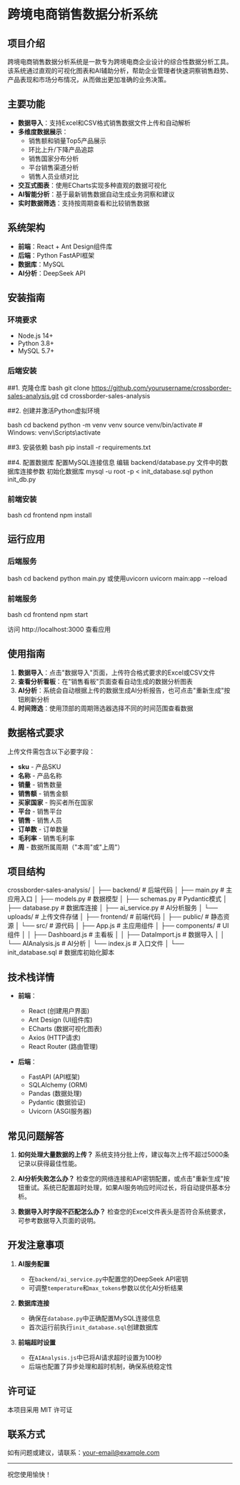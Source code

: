 # 跨境电商销售数据分析系统

## 项目介绍

跨境电商销售数据分析系统是一款专为跨境电商企业设计的综合性数据分析工具。该系统通过直观的可视化图表和AI辅助分析，帮助企业管理者快速洞察销售趋势、产品表现和市场分布情况，从而做出更加准确的业务决策。

## 主要功能

- **数据导入**：支持Excel和CSV格式销售数据文件上传和自动解析
- **多维度数据展示**：
  - 销售额和销量Top5产品展示
  - 环比上升/下降产品追踪
  - 销售国家分布分析
  - 平台销售渠道分析
  - 销售人员业绩对比
- **交互式图表**：使用ECharts实现多种直观的数据可视化
- **AI智能分析**：基于最新销售数据自动生成业务洞察和建议
- **实时数据筛选**：支持按周期查看和比较销售数据

## 系统架构

- **前端**：React + Ant Design组件库
- **后端**：Python FastAPI框架
- **数据库**：MySQL
- **AI分析**：DeepSeek API

## 安装指南

### 环境要求

- Node.js 14+
- Python 3.8+
- MySQL 5.7+

### 后端安装

##1. 克隆仓库
bash
git clone https://github.com/yourusername/crossborder-sales-analysis.git
cd crossborder-sales-analysis


##2. 创建并激活Python虚拟环境

bash
cd backend
python -m venv venv
source venv/bin/activate # Windows: venv\Scripts\activate

##3. 安装依赖
bash
pip install -r requirements.txt

##4. 配置数据库
配置MySQL连接信息
编辑 backend/database.py 文件中的数据库连接参数
初始化数据库
mysql -u root -p < init_database.sql
python init_db.py

### 前端安装
bash
cd frontend
npm install

## 运行应用

### 后端服务
bash
cd backend
python main.py
或使用uvicorn
uvicorn main:app --reload

### 前端服务
bash
cd frontend
npm start



访问 http://localhost:3000 查看应用

## 使用指南

1. **数据导入**：点击"数据导入"页面，上传符合格式要求的Excel或CSV文件
2. **查看分析看板**：在"销售看板"页面查看自动生成的数据分析图表
3. **AI分析**：系统会自动根据上传的数据生成AI分析报告，也可点击"重新生成"按钮刷新分析
4. **时间筛选**：使用顶部的周期筛选器选择不同的时间范围查看数据

## 数据格式要求

上传文件需包含以下必要字段：

- **sku** - 产品SKU
- **名称** - 产品名称
- **销量** - 销售数量
- **销售额** - 销售金额
- **买家国家** - 购买者所在国家
- **平台** - 销售平台
- **销售** - 销售人员
- **订单数** - 订单数量
- **毛利率** - 销售毛利率
- **周** - 数据所属周期（"本周"或"上周"）

## 项目结构
crossborder-sales-analysis/
│
├── backend/ # 后端代码
│   ├── main.py # 主应用入口
│   ├── models.py # 数据模型
│   ├── schemas.py # Pydantic模式
│   ├── database.py # 数据库连接
│   ├── ai_service.py # AI分析服务
│   └── uploads/ # 上传文件存储
│
├── frontend/ # 前端代码
│   ├── public/ # 静态资源
│   └── src/ # 源代码
│       ├── App.js # 主应用组件
│       ├── components/ # UI组件
│       │   ├── Dashboard.js # 主看板
│       │   ├── DataImport.js # 数据导入
│       │   └── AIAnalysis.js # AI分析
│       └── index.js # 入口文件
│
└── init_database.sql # 数据库初始化脚本


## 技术栈详情

- **前端**：
  - React (创建用户界面)
  - Ant Design (UI组件库)
  - ECharts (数据可视化图表)
  - Axios (HTTP请求)
  - React Router (路由管理)

- **后端**：
  - FastAPI (API框架)
  - SQLAlchemy (ORM)
  - Pandas (数据处理)
  - Pydantic (数据验证)
  - Uvicorn (ASGI服务器)

## 常见问题解答

1. **如何处理大量数据的上传？**
   系统支持分批上传，建议每次上传不超过5000条记录以获得最佳性能。

2. **AI分析失败怎么办？**
   检查您的网络连接和API密钥配置，或点击"重新生成"按钮重试。系统已配置超时处理，如果AI服务响应时间过长，将自动提供基本分析。

3. **数据导入时字段不匹配怎么办？**
   检查您的Excel文件表头是否符合系统要求，可参考数据导入页面的说明。

## 开发注意事项

1. **AI服务配置**
   - 在`backend/ai_service.py`中配置您的DeepSeek API密钥
   - 可调整`temperature`和`max_tokens`参数以优化AI分析结果

2. **数据库连接**
   - 确保在`database.py`中正确配置MySQL连接信息
   - 首次运行前执行`init_database.sql`创建数据库

3. **前端超时设置**
   - 在`AIAnalysis.js`中已将AI请求超时设置为100秒
   - 后端也配置了异步处理和超时机制，确保系统稳定性

## 许可证

本项目采用 MIT 许可证

## 联系方式

如有问题或建议，请联系：your-email@example.com

---

祝您使用愉快！

